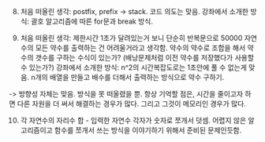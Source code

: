 008. 처음 떠올린 생각: postfix, prefix -> stack. 코드 의도는 맞음.
강좌에서 소개한 방식: 괄호 알고리즘에 따른 for문과 break 방식.

009. 처음 떠올린 생각: 제한시간 1초가 달려있는거 보니 단순히 반복문으로 50000 자연수의 모든 약수를 출력하는 건 어려울거라고 생각함.
약수의 약수로 조합을 해서 약수의 갯수를 구하는 수식이 있는가? (배낭문제처럼 이전 약수를 저장했다가 사용할 수 있는가?)
강좌에서 소개한 방식: n^2의 시간복잡도로는 1초안에 풀 수 없는게 맞음.
n개의 배열을 만들고 배수를 더해서 출력하는 방식으로 약수 구하기.

-> 방향성 자체는 맞음. 방식을 못 떠올렸을 뿐.
항상 기억할 점은, 시간을 줄이고자 하면 다른 자원을 더 써서 해결하는 경우가 많다. 그리고 그것이 메모리인 경우가 많다.

010. 각 자연수의 자리수 합 - 입력한 자연수 각자가 숫자로 쪼개서 덧셈. 어렵지 않은 알고리즘이고 함수를 쪼개서 쓰는 방식을 이야기하기 위해서 준비된 문제인듯함.